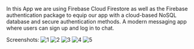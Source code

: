 
In this App we are using  Firebase Cloud Firestore as well as the Firebase authentication package to equip our app with a cloud-based NoSQL database and secure authentication methods. A modern messaging app where users can sign up and log in to chat.


Screenshots:
![1](https://github.com/mridulbagra/Chat-box/assets/89296921/23f60264-264c-4c3b-8183-029bbc50b681)
![2](https://github.com/mridulbagra/Chat-box/assets/89296921/01df09f5-e5cd-46a6-87b7-cb463b986f55)
![3](https://github.com/mridulbagra/Chat-box/assets/89296921/ea0886be-8a70-458f-a447-4c1f103f236e)
![4](https://github.com/mridulbagra/Chat-box/assets/89296921/02c62e38-7ac8-44b6-8665-bae04aca3f0c)
![5](https://github.com/mridulbagra/Chat-box/assets/89296921/fbff0b88-bcc1-4a2e-b573-cfa16fb9500f)

